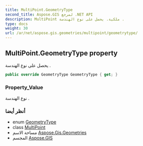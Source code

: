 ```yaml
---
title: MultiPoint.GeometryType
second_title: Aspose.GIS لمرجع .NET API
description: MultiPoint ملكية. يحصل على نوع الهندسة .
type: docs
weight: 30
url: /ar/net/aspose.gis.geometries/multipoint/geometrytype/
---
```

## MultiPoint.GeometryType property

يحصل على نوع الهندسة .

```csharp
public override GeometryType GeometryType { get; }
```

### Property_Value

نوع الهندسة .

### أنظر أيضا

* enum [GeometryType](../../geometrytype/)
* class [MultiPoint](../)
* مساحة الاسم [Aspose.Gis.Geometries](../../multipoint/)
* المجسم [Aspose.GIS](../../../)


